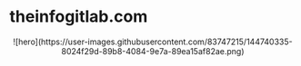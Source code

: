 # theinfogitlab.com

<center>
![hero](https://user-images.githubusercontent.com/83747215/144740335-8024f29d-89b8-4084-9e7a-89ea15af82ae.png)
</center>
